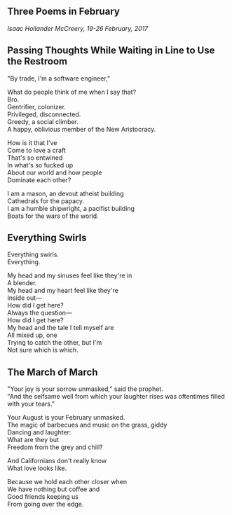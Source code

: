 Three Poems in February
---

*Isaac Hollander McCreery, 19-26 February, 2017*

## Passing Thoughts While Waiting in Line to Use the Restroom

"By trade, I'm a software engineer,"

What do people think of me when I say that?  
Bro.  
Gentrifier, colonizer.  
Privileged, disconnected.  
Greedy, a social climber.  
A happy, oblivious member of the New Aristocracy.

How is it that I've  
Come to love a craft  
That's so entwined  
In what's so fucked up  
About our world and how people  
Dominate each other?

I am a mason, an devout atheist building  
Cathedrals for the papacy.  
I am a humble shipwright, a pacifist building  
Boats for the wars of the world.

## Everything Swirls

Everything swirls.  
Everything.

My head and my sinuses feel like they're in  
A blender.  
My head and my heart feel like they're  
Inside out—  
How did I get here?  
Always the question—  
How did I get here?  
My head and the tale I tell myself are  
All mixed up, one  
Trying to catch the other, but I'm  
Not sure which is which.

## The March of March

"Your joy is your sorrow unmasked," said the prophet.  
"And the selfsame well from which your laughter rises was oftentimes filled with your tears."

Your August is your February unmasked.  
The magic of barbecues and music on the grass, giddy  
Dancing and laughter:  
What are they but  
Freedom from the grey and chill?

And Californians don't really know  
What love looks like.

Because we hold each other closer when  
We have nothing but coffee and  
Good friends keeping us  
From going over the edge.
